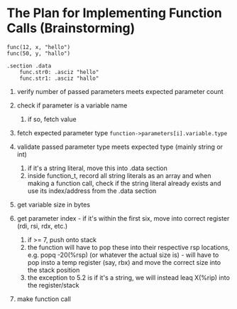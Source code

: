 # The Plan for Implementing Function Calls (Brainstorming)
```text
func(12, x, "hello")
func(50, y, "hallo")
```

```text
.section .data
	func.str0: .asciz "hello"
	func.str1: .asciz "hallo"
```

1. verify number of passed parameters meets expected parameter count

2. check if parameter is a variable name
	1. if so, fetch value

3. fetch expected parameter type
`function->parameters[i].variable.type`

4. validate passed parameter type meets expected type (mainly string or int)
	1. if it's a string literal, move this into .data section
	2. inside function_t, record all string literals as an array and when making a function call, check if the string literal already exists and use its index/address from the .data section

5. get variable size in bytes

6. get parameter index - if it's within the first six, move into correct register (rdi, rsi, rdx, etc.)
	1. if >= 7, push onto stack
	2. the function will have to pop these into their respective rsp locations, e.g. popq -20(%rsp) (or whatever the actual size is) - will have to pop insto a temp register (say, rbx) and move the correct size into the stack position
	3. the exception to 5.2 is if it's a string, we will instead leaq X(%rip) into the register/stack

7. make function call
